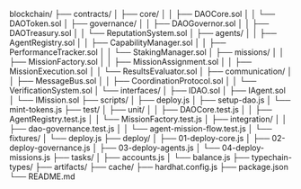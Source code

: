 blockchain/
├── contracts/
│   ├── core/
│   │   ├── DAOCore.sol
│   │   └── DAOToken.sol
│   ├── governance/
│   │   ├── DAOGovernor.sol
│   │   ├── DAOTreasury.sol
│   │   └── ReputationSystem.sol
│   ├── agents/
│   │   ├── AgentRegistry.sol
│   │   ├── CapabilityManager.sol
│   │   ├── PerformanceTracker.sol
│   │   └── StakingManager.sol
│   ├── missions/
│   │   ├── MissionFactory.sol
│   │   ├── MissionAssignment.sol
│   │   ├── MissionExecution.sol
│   │   └── ResultsEvaluator.sol
│   ├── communication/
│   │   ├── MessageBus.sol
│   │   ├── CoordinationProtocol.sol
│   │   └── VerificationSystem.sol
│   └── interfaces/
│       ├── IDAO.sol
│       ├── IAgent.sol
│       └── IMission.sol
├── scripts/
│   ├── deploy.js
│   ├── setup-dao.js
│   └── mint-tokens.js
├── test/
│   ├── unit/
│   │   ├── DAOCore.test.js
│   │   ├── AgentRegistry.test.js
│   │   └── MissionFactory.test.js
│   ├── integration/
│   │   ├── dao-governance.test.js
│   │   └── agent-mission-flow.test.js
│   └── fixtures/
│       └── deploy.js
├── deploy/
│   ├── 01-deploy-core.js
│   ├── 02-deploy-governance.js
│   ├── 03-deploy-agents.js
│   └── 04-deploy-missions.js
├── tasks/
│   ├── accounts.js
│   └── balance.js
├── typechain-types/
├── artifacts/
├── cache/
├── hardhat.config.js
├── package.json
└── README.md
